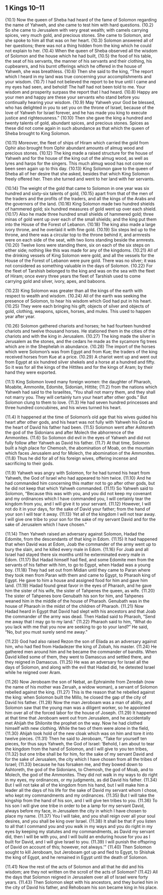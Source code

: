 ## 1 Kings 10–11

{10.1} Now the queen of Sheba had heard of the fame of Solomon regarding the name of Yahweh, and she came to test him with hard questions. {10.2} So she came to Jerusalem with very great wealth; with camels carrying spices, very much gold, and precious stones. She came to Solomon, and she spoke to him all that was on her heart. {10.3} Solomon answered all of her questions; there was not a thing hidden from the king which he could not explain to her. {10.4} When the queen of Sheba observed all the wisdom of Solomon and the house which he had built, {10.5} the food of his table, the seat of his servants, the manner of his servants and their clothing, his cupbearers, and his burnt offerings which he offered in the house of Yahweh, she was breathless. {10.6} Then she said to the king, “The report which I heard in my land was true concerning your accomplishments and your wisdom. {10.7} I had not believed the report to be true until I came and my eyes had seen, and behold! The half had not been told to me. Your wisdom and prosperity surpass the report that I had heard. {10.8} Happy are your men and happy are these your servants who stand before you continually hearing your wisdom. {10.9} May Yahweh your God be blessed, who has delighted in you to set you on the throne of Israel, because of the love of Yahweh for Israel forever, and he has made you king to execute justice and righteousness.” {10.10} Then she gave the king a hundred and twenty talents of gold, abundant spices, and precious stones. Spices as these did not come again in such abundance as that which the queen of Sheba brought to King Solomon.

{10.11} Moreover, the fleet of ships of Hiram which carried the gold from Ophir also brought from Ophir abundant amounts of almug wood and precious stones. {10.12} The king made a raised structure for the house of Yahweh and for the house of the king out of the almug wood, as well as lyres and harps for the singers. This much almug wood has not come nor been seen again up to this day. {10.13} King Solomon gave to the queen of Sheba all of her desire that she asked, besides that which King Solomon freely offered her. Then she turned and went to her land with her servants.

{10.14} The weight of the gold that came to Solomon in one year was six hundred and sixty-six talents of gold, {10.15} apart from that of the men of the traders and the profits of the traders, and all the kings of the Arabs and the governors of the land. {10.16} King Solomon made two hundred shields of hammered gold; six hundred measures of gold went up over each shield. {10.17} Also he made three hundred small shields of hammered gold; three minas of gold went up over each of the small shields; and the king put them into the House of the Forest of Lebanon. {10.18} The king also made a large ivory throne, and he overlaid it with fine gold. {10.19} Six steps led up to the throne, and there was a circular top to the throne behind it, and armrests were on each side of the seat, with two lions standing beside the armrests. {10.20} Twelve lions were standing there, six on each of the six steps on either side; nothing like this was made for any of the kingdoms. {10.21} All of the drinking vessels of King Solomon were gold, and all the vessels for the House of the Forest of Lebanon were pure gold. There was no silver; it was not considered as something valuable in the days of Solomon. {10.22} For the fleet of Tarshish belonged to the king and was on the sea with the fleet of Hiram; once every three years the fleet of Tarshish used to come carrying gold and silver, ivory, apes, and baboons.

{10.23} King Solomon was greater than all the kings of the earth with respect to wealth and wisdom. {10.24} All of the earth was seeking the presence of Solomon, to hear his wisdom which God had put in his heart. {10.25} They were each bringing his gift; objects of silver and objects of gold, clothing, weapons, spices, horses, and mules. This used to happen year after year.

{10.26} Solomon gathered chariots and horses; he had fourteen hundred chariots and twelve thousand horses. He stationed them in the cities of the chariots and with the king in Jerusalem. {10.27} The king made the silver in Jerusalem as the stones, and the cedars he made as the sycamore fig trees which are in the Shephelah in abundance. {10.28} The import of the horses which were Solomon’s was from Egypt and from Kue; the traders of the king received horses from Kue at a price. {10.29} A chariot went up and went out from Egypt at six hundred silver shekels and a horse at a hundred and fifty. So it was for all the kings of the Hittites and for the kings of Aram; by their hand they were exported.

{11.1} King Solomon loved many foreign women: the daughter of Pharaoh, Moabite, Ammonite, Edomite, Sidonian, Hittite; {11.2} from the nations which Yahweh had said to the Israelites, “You shall not marry them, and they shall not marry you. They will certainly turn your heart after other gods.” But Solomon clung to them to love. {11.3} He had seven hundred princesses and three hundred concubines, and his wives turned his heart.

{11.4} It happened at the time of Solomon’s old age that his wives guided his heart after other gods, and his heart was not fully with Yahweh his God as the heart of David his father had been. {11.5} Solomon went after Ashtoreth the god of the Sidonians and after Molech the abhorrence of the Ammonites. {11.6} So Solomon did evil in the eyes of Yahweh and did not fully follow after Yahweh as David his father. {11.7} At that time, Solomon built a high place for Chemosh, the abomination of Moab, on the mountain which faces Jerusalem and for Molech, the abomination of the Ammonites. {11.8} Thus he did for all of his foreign wives, offering incense and sacrificing to their gods.

{11.9} Yahweh was angry with Solomon, for he had turned his heart from Yahweh, the God of Israel who had appeared to him twice. {11.10} And he had commanded him concerning this matter not to go after other gods, but he did not keep that which Yahweh commanded. {11.11} So Yahweh said to Solomon, “Because this was with you, and you did not keep my covenant and my ordinances which I have commanded you, I will certainly tear the kingdom from you, and I will give it to your servant. {11.12} However, I will not do it in your days, for the sake of David your father; from the hand of your son I will tear it away. {11.13} Yet all of the kingdom I will not tear away. I will give one tribe to your son for the sake of my servant David and for the sake of Jerusalem which I have chosen.”

{11.14} Then Yahweh raised an adversary against Solomon, Hadad the Edomite, from the descendants of that king in Edom. {11.15} It had happened that when David was at Edom, Joab the commander of the army went up to bury the slain, and he killed every male in Edom. {11.16} For Joab and all Israel had stayed there six months until he exterminated every male in Edom. {11.17} But Hadad himself had fled, and some Edomite men from the servants of his father with him, to go to Egypt, when Hadad was a young boy. {11.18} They had set out from Midian until they came to Paran where they took men from Paran with them and came to Egypt, to Pharaoh king of Egypt. He gave to him a house and assigned food for him and gave him land. {11.19} Hadad found great favor in the eyes of Pharaoh, and he gave him the sister of his wife, the sister of Tahpenes the queen, as wife. {11.20} The sister of Tahpenes bore Genubath his son for him, and Tahpenes weaned him in the middle of the house of Pharaoh. Genubath was in the house of Pharaoh in the midst of the children of Pharaoh. {11.21} Now Hadad heard in Egypt that David had slept with his ancestors and that Joab the commander of the army was dead. Then Hadad said to Pharaoh, “Send me away that I may go to my land.” {11.22} Pharaoh said to him, “What do you lack with me that you now are seeking to go to your land?” He said, “No, but you must surely send me away.”

{11.23} God had also raised Rezon the son of Eliada as an adversary against him, who had fled from Hadadezer the king of Zobah, his master. {11.24} He gathered men around him and he became the commander of bandits. When David killed some of them, they went to Damascus and settled there, and they reigned in Damascus. {11.25} He was an adversary for Israel all the days of Solomon, and along with the evil that Hadad did, he detested Israel while he reigned over Aram.

{11.26} Now Jeroboam the son of Nebat, an Ephraimite from Zeredah (now the name of his mother was Zeruah, a widow woman), a servant of Solomon rebelled against the king. {11.27} This is the reason that he rebelled against the king: when Solomon built the Millo, he closed the gap of the city of David his father. {11.28} Now the man Jeroboam was a man of ability, and Solomon saw that the young man was a diligent worker, so he appointed him over all of the forced labor for the house of Joseph. {11.29} It happened at that time that Jeroboam went out from Jerusalem, and he accidentally met Ahijah the Shilonite the prophet on the way. Now he had clothed himself with new clothing. While the two of them were alone in the field, {11.30} Ahijah took hold of the new cloak which was on him and tore it into twelve pieces. {11.31} Then he said to Jeroboam, “Take for yourself ten pieces, for thus says Yahweh, the God of Israel: ‘Behold, I am about to tear the kingdom from the hand of Solomon, and I will give to you ten tribes, {11.32} but one tribe shall be for him, for the sake of my servant David and for the sake of Jerusalem, the city which I have chosen from all the tribes of Israel; {11.33} because he has forsaken me, and they bowed down to Ashtoreth, the god of the Sidonians, to Chemosh, the god of Moab, and to Molech, the god of the Ammonites. They did not walk in my ways to do right in my eyes, my ordinances, or my judgments, as did David his father. {11.34} But I will not take all of the kingdom from his hand, but I will make him a leader all the days of his life for the sake of David my servant whom I chose, who kept my commandments and my ordinances. {11.35} But I will take the kingship from the hand of his son, and I will give ten tribes to you. {11.36} To his son I will give one tribe in order to be a lamp for my servant David, always before my face, in Jerusalem the city in which I have chosen to place my name. {11.37} You I will take, and you shall reign over all your soul desires, and you shall be king over Israel. {11.38} It shall be that if you listen to all that I command you and you walk in my ways and you do right in my eyes by keeping my statutes and my commandments, as David my servant did, then I will be with you, and I will build an enduring house for you as I built for David, and I will give Israel to you. {11.39} I will punish the offspring of David on account of this; however, not always.’” {11.40} Then Solomon sought to kill Jeroboam, but Jeroboam got up and fled to Egypt, to Shishak the king of Egypt, and he remained in Egypt until the death of Solomon.

{11.41} Now the rest of the acts of Solomon and all that he did and his wisdom; are they not written on the scroll of the acts of Solomon? {11.42} All the days that Solomon reigned in Jerusalem over all of Israel were forty years. {11.43} Then Solomon slept with his ancestors, and they buried him in the city of David his father, and Rehoboam his son became king in his place.